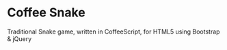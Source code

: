 <h1>Coffee Snake</h1>
<p>Traditional Snake game, written in CoffeeScript, for HTML5 using Bootstrap & jQuery</p>
